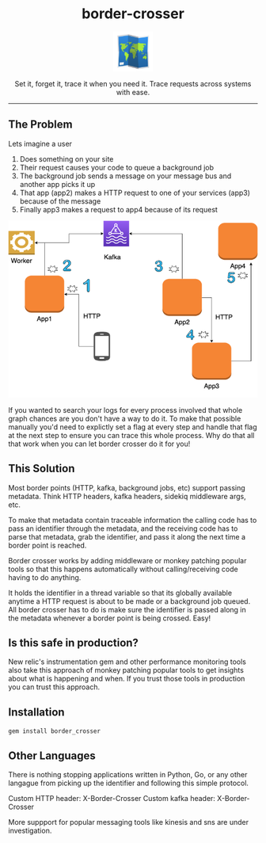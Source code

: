 <div align="center">
  <h1>border-crosser</h1>

  <a href="https://www.emojione.com/emoji/1f5fa">
  <img height="80" width="80" alt="octopus" src="https://raw.githubusercontent.com/benedictfischer09/border_crosser_ruby/master/other/map.png" />
  </a>

  <p>Set it, forget it, trace it when you need it. Trace requests across systems with ease.</p>
</div>

<hr />

## The Problem

Lets imagine a user
1. Does something on your site
2. Their request causes your code to queue a background job
3. The background job sends a message on your message bus and another app picks it up
4. That app (app2) makes a HTTP request to one of your services (app3) because of the message
5. Finally app3 makes a request to app4 because of its request

![graph of the process above](https://raw.githubusercontent.com/benedictfischer09/border_crosser_ruby/master/other/example.png)


If you wanted to search your logs for every process involved that whole graph chances are you don't have a way to do it. To make that possible manually you'd need to explictly set a flag at every step and handle that flag at the next step to ensure you can trace this whole process.  Why do that all that work when you can let border crosser do it for you!

## This Solution

Most border points (HTTP, kafka, background jobs, etc) support passing metadata.  Think HTTP headers, kafka headers, sidekiq middleware args, etc.

To make that metadata contain traceable information the calling code has to pass an identifier through the metadata, and the receiving code has to parse that metadata, grab the identifier, and pass it along the next time a border point is reached.

Border crosser works by adding middleware or monkey patching popular tools so that this happens automatically without calling/receiving code having to do anything.

It holds the identifier in a thread variable so that its globally available anytime a HTTP request is about to be made or a background job queued.  All border crosser has to do is make sure the identifier is passed along in the metadata whenever a border point is being crossed. Easy!


## Is this safe in production?
New relic's instrumentation gem and other performance monitoring tools also take this approach of monkey patching popular tools to get insights about what is happening and when.  If you trust those tools in production you can trust this approach.


## Installation

```
gem install border_crosser
```

## Other Languages

There is nothing stopping applications written in Python, Go, or any other langague from picking up the identifier and following this simple protocol.

Custom HTTP header: X-Border-Crosser
Custom kafka header: X-Border-Crosser

More suppport for popular messaging tools like kinesis and sns are under investigation.
